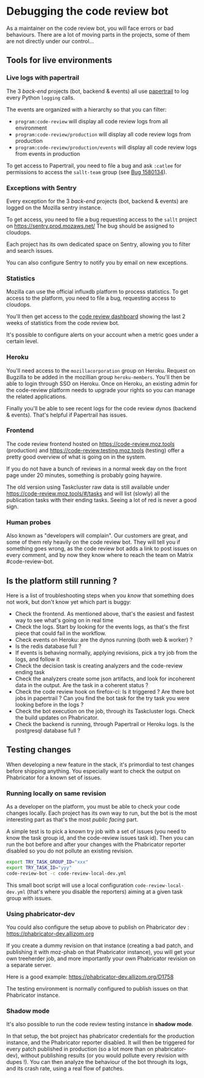 # Debugging the code review bot

As a maintainer on the code review bot, you will face errors or bad behaviours. There are a lot of moving parts in the projects, some of them are not directly under our control...

## Tools for live environments

### Live logs with papertrail

The 3 *back-end* projects (bot, backend & events) all use [papertrail](https://my.papertrailapp.com) to log every Python `logging` calls.

The events are organized with a hierarchy so that you can filter:

- `program:code-review` will display all code review logs from all environment
- `program:code-review/production` will display all code review logs from production
- `program:code-review/production/events` will display all code review logs from events in production

To get access to Papertrail, you need to file a bug and ask `:catlee` for permissions to access the `sallt-team` group (see [Bug 1580134](https://bugzilla.mozilla.org/show_bug.cgi?id=1580134)).

### Exceptions with Sentry

Every exception for the 3 *back-end* projects (bot, backend & events) are logged on the Mozilla sentry instance.

To get access, you need to file a bug requesting access to the `sallt` project on https://sentry.prod.mozaws.net/ The bug should be assigned to cloudops.

Each project has its own dedicated space on Sentry, allowing you to filter and search issues.

You can also configure Sentry to notify you by email on new exceptions.

### Statistics

Mozilla can use the official influxdb platform to process statistics. To get access to the platform, you need to file a bug, requesting access to cloudops.

You'll then get access to the [code review dashboard](https://earthangel-b40313e5.influxcloud.net/d/Tat_-20Wz/code-review?orgId=1) showing the last 2 weeks of statistics from the code review bot.

It's possible to configure alerts on your account when a metric goes under a certain level.

### Heroku

You'll need access to the `mozillacorporation` group on Heroku. Request on Bugzilla to be added in the mozillian group `heroku-members`. You'll then be able to login through SSO on Heroku.
Once on Heroku, an existing admin for the code-review platform needs to upgrade your rights so you can manage the related applications.

Finally you'll be able to see recent logs for the code review dynos (backend & events). That's helpful if Papertrail has issues.

### Frontend

The code review frontend hosted on https://code-review.moz.tools (production) and https://code-review.testing.moz.tools (testing) offer a pretty good overview of what is going on in the system.

If you do not have a bunch of reviews in a normal week day on the front page under 20 minutes, something is probably going haywire.

The old version using Taskcluster raw data is still available under https://code-review.moz.tools/#/tasks and will list (slowly) all the publication tasks with their ending tasks. Seeing a lot of red is never a good sign.


### Human probes

Also known as "developers will complain". Our customers are great, and some of them rely heavily on the code review bot.
They will tell you if something goes wrong, as the code review bot adds a link to post issues on every comment, and by now they know where to reach the team on Matrix #code-review-bot.

## Is the platform still running ?

Here is a list of troubleshooting steps when you *know* that something does not work, but don't know yet which part is buggy:

- Check the frontend. As mentioned above, that's the easiest and fastest way to see what's going on in real time
- Check the logs. Start by looking for the events logs, as that's the first piece that could fail in the workflow.
- Check events on Heroku: are the dynos running (both web & worker) ?
- Is the redis database full ?
- If events is behaving normally, applying revisions, pick a try job from the logs, and follow it
- Check the decision task is creating analyzers and the code-review ending task
- Check the analyzers create some json artifacts, and look for incoherent data in the output. Are the task in a coherent status ?
- Check the code review hook on firefox-ci: Is it triggered ? Are there bot jobs in papertrail ? Can you find the bot task for the try task you were looking before in the logs ?
- Check the bot execution on the job, through its Taskcluster logs. Check the build updates on Phabricator.
- Check the backend is running, through Papertrail or Heroku logs. Is the postgresql database full ?

## Testing changes

When developing a new feature in the stack, it's primordial to test changes before shipping anything. You especially want to check the output on Phabricator for a known set of issues.

### Running locally on same revision

As a developer on the platform, you must be able to check your code changes locally. Each project has its own way to run, but the bot is the most interesting part as that's the most *public facing* part.

A simple test is to pick a known try job with a set of issues (you need to know the task group id, and the code-review issues task id). Then you can run the bot before and after your changes with the Phabricator reporter disabled so you do not pollute an existing revision.

```bash
export TRY_TASK_GROUP_ID="xxx"
export TRY_TASK_ID="yyy"
code-review-bot -c code-review-local-dev.yml
```

This small boot script will use a local configuration `code-review-local-dev.yml` (that's where you disable the reporters) aiming at a given task group with issues.

### Using phabricator-dev

You could also configure the setup above to publish on Phabricator dev : https://phabricator-dev.allizom.org

If you create a dummy revision on that instance (creating a bad patch, and publishing it with moz-phab on that Phabricator instance), you will get your own treeherder job, and more importantly your own Phabricator revision on a separate server.

Here is a good example: https://phabricator-dev.allizom.org/D1758

The testing environment is normally configured to publish issues on that Phabricator instance.

### Shadow mode

It's also possible to run the code review testing instance in **shadow mode**.

In that setup, the bot project has phabricator credentials for the production instance, and the Phabricator reporter disabled. It will then be triggered for every patch published in production (so a lot more than on phabricator-dev), without publishing results (or you would pollute every revision with dupes !). You can then analyze the behaviour of the bot through its logs, and its crash rate, using a real flow of patches.
